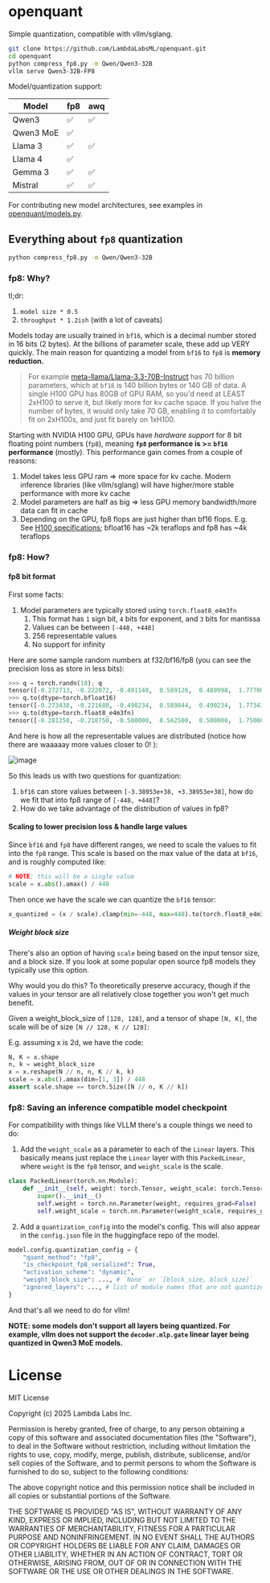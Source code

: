 # openquant

Simple quantization, compatible with vllm/sglang.

```bash
git clone https://github.com/LambdaLabsML/openquant.git
cd openquant
python compress_fp8.py -m Qwen/Qwen3-32B
vllm serve Qwen3-32B-FP8
```

Model/quantization support:

| Model     | fp8  | awq | 
| --------  | ---- | --- |
| Qwen3     | ✅    | ✅  |
| Qwen3 MoE | ✅    |    |
| Llama 3   | ✅    | ✅  |
| Llama 4   | ✅    |    |
| Gemma 3   | ✅    | ✅ |
| Mistral   | ✅    | ✅ |

For contributing new model architectures, see examples in [openquant/models.py](openquant/models.py).

## Everything about `fp8` quantization

```bash
python compress_fp8.py -m Qwen/Qwen3-32B
```

### fp8: Why?

tl;dr:
1. `model size * 0.5`
2. `throughput * 1.2ish` (with a lot of caveats)

Models today are usually trained in `bf16`, which is a decimal number stored in 16 bits (2 bytes). At the billions of parameter scale, these add up VERY quickly. The main reason for quantizing a model from `bf16` to `fp8` is **memory reduction.**

> For example [meta-llama/Llama-3.3-70B-Instruct](https://huggingface.co/meta-llama/Llama-3.3-70B-Instruct) has 70 billion parameters, which at `bf16` is 140 billion bytes or 140 GB of data. A single H100 GPU has 80GB of GPU RAM, so you'd need at LEAST 2xH100 to serve it, but likely more for kv cache space. If you halve the number of bytes, it would only take 70 GB, enabling it to comfortably fit on 2xH100s, and just fit barely on 1xH100.

Starting with NVIDIA H100 GPU, GPUs have *hardware support* for 8 bit floating point numbers (`fp8`), meaning **`fp8` performance is >= `bf16` performance** (mostly). This performance gain comes from a couple of reasons:

1. Model takes less GPU ram => more space for kv cache. Modern inference libraries (like vllm/sglang) will have higher/more stable performance with more kv cache
2. Model parameters are half as big => less GPU memory bandwidth/more data can fit in cache
3. Depending on the GPU, fp8 flops are just higher than bf16 flops. E.g. See [H100 specifications](https://www.nvidia.com/en-us/data-center/h100/); bfloat16 has ~2k teraflops and fp8 has ~4k teraflops


### fp8: How?

#### fp8 bit format

First some facts:

1. Model parameters are typically stored using `torch.float8_e4m3fn`
    1. This format has `1` sign bit, `4` bits for exponent, and `3` bits for mantissa
    2. Values can be between `[-448, +448]`
    3. 256 representable values
    3. No support for infinity

Here are some sample random numbers at f32/bf16/fp8 (you can see the precision loss as store in less bits):

```python
>>> q = torch.randn(18); q
tensor([-0.272713, -0.222072, -0.491148,  0.589126,  0.489998,  1.777003])
>>> q.to(dtype=torch.bfloat16)
tensor([-0.273438, -0.221680, -0.490234,  0.589844,  0.490234,  1.773438])
>>> q.to(dtype=torch.float8_e4m3fn)
tensor([-0.281250, -0.218750, -0.500000,  0.562500,  0.500000,  1.750000])
```

And here is how all the representable values are distributed (notice how there are waaaaay more values closer to 0!
):

![image](https://github.com/user-attachments/assets/a2eefa93-5f0a-4154-b78a-0964403ff57f)

So this leads us with two questions for quantization:

1. `bf16` can store values between `[-3.38953e+38, +3.38953e+38]`, how do we fit that into fp8 range of `[-448, +448]`?
2. How do we take advantage of the distribution of values in fp8?

#### Scaling to lower precision loss & handle large values

Since `bf16` and `fp8` have different ranges, we need to scale the values to fit into the `fp8` range. This scale is based
on the max value of the data at `bf16`, and is roughly computed like:

```python
# NOTE: this will be a single value
scale = x.abs().amax() / 448
```

Then once we have the scale we can quantize the `bf16` tensor:

```python
x_quantized = (x / scale).clamp(min=-448, max=448).to(torch.float8_e4m3fn)
```

##### Weight block size

There's also an option of having `scale` being based on the input tensor size, and a block size. If you look at some popular open source fp8 models they typically use this option.

Why would you do this? To theoretically preserve accuracy, though if the values in your tensor are all relatively close together you won't get much benefit.

Given a weight_block_size of `[128, 128]`, and a tensor of shape `[N, K]`, the scale will be of size `[N // 128, K // 128]`:

E.g. assuming x is 2d, we have the code:

```python
N, K = x.shape
n, k = weight_block_size
x = x.reshape(N // n, n, K // k, k)
scale = x.abs().amax(dim=[1, 3]) / 448
assert scale.shape == torch.Size([N // n, K // k])
```

### fp8: Saving an inference compatible model checkpoint

For compatibility with things like VLLM there's a couple things we need to do:

1. Add the `weight_scale` as a parameter to each of the `Linear` layers. This basically means just replace the `Linear` layer with this `PackedLinear`, where `weight` is the `fp8` tensor, and `weight_scale` is the scale.

```python
class PackedLinear(torch.nn.Module):
    def __init__(self, weight: torch.Tensor, weight_scale: torch.Tensor):
        super().__init__()
        self.weight = torch.nn.Parameter(weight, requires_grad=False)
        self.weight_scale = torch.nn.Parameter(weight_scale, requires_grad=False)
```

2. Add a `quantization_config` into the model's config. This will also appear in the `config.json` file in the huggingface repo of the model.

```python
model.config.quantization_config = {
    "quant_method": "fp8",
    "is_checkpoint_fp8_serialized": True,
    "activation_scheme": "dynamic",
    "weight_block_size": ..., # `None` or `[block_size, block_size]`
    "ignored_layers": ..., # list of module names that are not quantized
}
```

And that's all we need to do for vllm!

**NOTE: some models don't support all layers being quantized. For example, vllm does not support the `decoder.mlp.gate` linear layer being quantized in Qwen3 MoE models.**

# License

MIT License

Copyright (c) 2025 Lambda Labs Inc.

Permission is hereby granted, free of charge, to any person obtaining a copy
of this software and associated documentation files (the "Software"), to deal
in the Software without restriction, including without limitation the rights
to use, copy, modify, merge, publish, distribute, sublicense, and/or sell
copies of the Software, and to permit persons to whom the Software is
furnished to do so, subject to the following conditions:

The above copyright notice and this permission notice shall be included in all
copies or substantial portions of the Software.

THE SOFTWARE IS PROVIDED "AS IS", WITHOUT WARRANTY OF ANY KIND, EXPRESS OR
IMPLIED, INCLUDING BUT NOT LIMITED TO THE WARRANTIES OF MERCHANTABILITY,
FITNESS FOR A PARTICULAR PURPOSE AND NONINFRINGEMENT. IN NO EVENT SHALL THE
AUTHORS OR COPYRIGHT HOLDERS BE LIABLE FOR ANY CLAIM, DAMAGES OR OTHER
LIABILITY, WHETHER IN AN ACTION OF CONTRACT, TORT OR OTHERWISE, ARISING FROM,
OUT OF OR IN CONNECTION WITH THE SOFTWARE OR THE USE OR OTHER DEALINGS IN THE
SOFTWARE.
